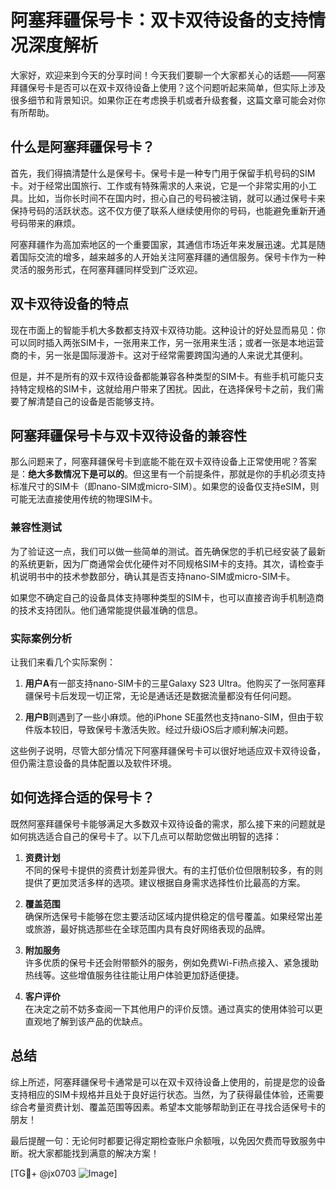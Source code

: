# 阿塞拜疆保号卡：双卡双待设备的支持情况深度解析

大家好，欢迎来到今天的分享时间！今天我们要聊一个大家都关心的话题——阿塞拜疆保号卡是否可以在双卡双待设备上使用？这个问题听起来简单，但实际上涉及很多细节和背景知识。如果你正在考虑换手机或者升级套餐，这篇文章可能会对你有所帮助。

## 什么是阿塞拜疆保号卡？

首先，我们得搞清楚什么是保号卡。保号卡是一种专门用于保留手机号码的SIM卡。对于经常出国旅行、工作或有特殊需求的人来说，它是一个非常实用的小工具。比如，当你长时间不在国内时，担心自己的号码被注销，就可以通过保号卡来保持号码的活跃状态。这不仅方便了联系人继续使用你的号码，也能避免重新开通号码带来的麻烦。

阿塞拜疆作为高加索地区的一个重要国家，其通信市场近年来发展迅速。尤其是随着国际交流的增多，越来越多的人开始关注阿塞拜疆的通信服务。保号卡作为一种灵活的服务形式，在阿塞拜疆同样受到广泛欢迎。

## 双卡双待设备的特点

现在市面上的智能手机大多数都支持双卡双待功能。这种设计的好处显而易见：你可以同时插入两张SIM卡，一张用来工作，另一张用来生活；或者一张是本地运营商的卡，另一张是国际漫游卡。这对于经常需要跨国沟通的人来说尤其便利。

但是，并不是所有的双卡双待设备都能兼容各种类型的SIM卡。有些手机可能只支持特定规格的SIM卡，这就给用户带来了困扰。因此，在选择保号卡之前，我们需要了解清楚自己的设备是否能够支持。

## 阿塞拜疆保号卡与双卡双待设备的兼容性

那么问题来了，阿塞拜疆保号卡到底能不能在双卡双待设备上正常使用呢？答案是：**绝大多数情况下是可以的**。但这里有一个前提条件，那就是你的手机必须支持标准尺寸的SIM卡（即nano-SIM或micro-SIM）。如果您的设备仅支持eSIM，则可能无法直接使用传统的物理SIM卡。

### 兼容性测试

为了验证这一点，我们可以做一些简单的测试。首先确保您的手机已经安装了最新的系统更新，因为厂商通常会优化硬件对不同规格SIM卡的支持。其次，请检查手机说明书中的技术参数部分，确认其是否支持nano-SIM或micro-SIM卡。

如果您不确定自己的设备具体支持哪种类型的SIM卡，也可以直接咨询手机制造商的技术支持团队。他们通常能提供最准确的信息。

### 实际案例分析

让我们来看几个实际案例：

1. **用户A**有一部支持nano-SIM卡的三星Galaxy S23 Ultra。他购买了一张阿塞拜疆保号卡后发现一切正常，无论是通话还是数据流量都没有任何问题。
   
2. **用户B**则遇到了一些小麻烦。他的iPhone SE虽然也支持nano-SIM，但由于软件版本较旧，导致保号卡激活失败。经过升级iOS后才顺利解决问题。

这些例子说明，尽管大部分情况下阿塞拜疆保号卡可以很好地适应双卡双待设备，但仍需注意设备的具体配置以及软件环境。

## 如何选择合适的保号卡？

既然阿塞拜疆保号卡能够满足大多数双卡双待设备的需求，那么接下来的问题就是如何挑选适合自己的保号卡了。以下几点可以帮助您做出明智的选择：

1. **资费计划**  
   不同的保号卡提供的资费计划差异很大。有的主打低价位但限制较多，有的则提供了更加灵活多样的选项。建议根据自身需求选择性价比最高的方案。

2. **覆盖范围**  
   确保所选保号卡能够在您主要活动区域内提供稳定的信号覆盖。如果经常出差或旅游，最好挑选那些在全球范围内具有良好网络表现的品牌。

3. **附加服务**  
   许多优质的保号卡还会附带额外的服务，例如免费Wi-Fi热点接入、紧急援助热线等。这些增值服务往往能让用户体验更加舒适便捷。

4. **客户评价**  
   在决定之前不妨多查阅一下其他用户的评价反馈。通过真实的使用体验可以更直观地了解到该产品的优缺点。

## 总结

综上所述，阿塞拜疆保号卡通常是可以在双卡双待设备上使用的，前提是您的设备支持相应的SIM卡规格并且处于良好运行状态。当然，为了获得最佳体验，还需要综合考量资费计划、覆盖范围等因素。希望本文能够帮助到正在寻找合适保号卡的朋友！

最后提醒一句：无论何时都要记得定期检查账户余额哦，以免因欠费而导致服务中断。祝大家都能找到满意的解决方案！

[TG💪+ @jx0703 ![Image](https://github.com/user-attachments/assets/dbca1d08-cadb-493c-b0ec-ad6f7a83f270)]